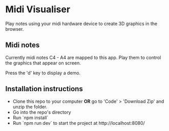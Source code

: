 # Midi Visualiser
Play notes using your midi hardware device to create 3D graphics in the browser.

## Midi notes
Currently midi notes C4 - A4 are mapped to this app. Play them to control the graphics that appear on screen.

Press the 'd' key to display a demo.

## Installation instructions
<ul>
<li> Clone this repo to your computer <b>OR</b> go to 'Code' > 'Download Zip' and unzip the folder.
<li> Go into the repo's directory
<li> Run `npm install`
<li> Run `npm run dev` to start the project at http://localhost:8080/
</ul>